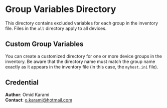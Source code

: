 # Group Variables Directory

This directory contains excluded variables for each group in the inventory file. Files in the `all` directory apply to all devices.

## Custom Group Variables

You can create a customized directory for one or more device groups in the inventory. Be aware that the directory name must match the group name exactly as it appears in the inventory file (in this case, the `myhost.ini` file).

## Credential

**Author**: Omid Karami  
**Contact**: [o.karami@hotmail.com](mailto:o.karami@hotmail.com)
